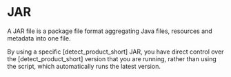 # JAR

A JAR file is a package file format aggregating Java files, resources and metadata into one file.

By using a specific [detect_product_short] JAR, you have direct control over the [detect_product_short] version that you are running, rather than using the script, which automatically runs the latest version.
